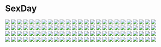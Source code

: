 # SexDay
![](https://konachan.com/image/a96b73b0b0495bb892f8a49d62fc1cd7/Konachan.com%20-%20101923%20aqua_eyes%20aqua_hair%20hatsune_miku%20headphones%20nude%20ppera%20sideboob%20twintails%20vocaloid%20white%20zoom_layer.jpg)
![](https://konachan.com/image/50d58dd2f0d974d022212e6471a615ad/Konachan.com%20-%20201412%20clouds%20dress%20elbow_gloves%20gloves%20goth-loli%20hatsune_miku%20lolita_fashion%20long_hair%20sky%20third-party_edit%20twintails%20vocaloid%20wristwear%20yusuke.jpg)
![](https://konachan.com/jpeg/4c75c2e60e09fcab691b020aa943ded1/Konachan.com%20-%20289957%20animal_ears%20bed%20bell%20black_hair%20bra%20breasts%20catgirl%20gloves%20navel%20original%20panties%20purple_eyes%20sukage%20tail%20underwear.jpg)
![](https://konachan.com/image/6ae718a731307f70f34e235e51887668/Konachan.com%20-%20305856%20aqua_eyes%20armor%20blonde_hair%20cameltoe%20elbow_gloves%20gloves%20honkai_impact%20long_hair%20mechagirl%20spear%20weapon%20wu_ganlan_cai%20zettai_ryouiki.jpg)
![](https://konachan.com/image/70078e42e3f5caac0d2bcf820f840fc0/Konachan.com%20-%20140942%20aqua_hair%20ass%20censored%20eureka%20eureka_seven%20kobayashi_yuji%20nagko%20nopan%20pussy%20red_eyes%20signed%20white.jpg)
![](https://konachan.com/jpeg/f1dabf36c01de37508d0467261ab0c23/Konachan.com%20-%20269154%20aliasing%20ass%20bikini%20blonde_hair%20breasts%20cameltoe%20fate_grand_order%20fate_%28series%29%20green_eyes%20long_hair%20swimsuit%20taka_tony%20twintails%20wristwear.jpg)
![](https://konachan.com/jpeg/d0a1fe5cbd34e5615a605026ec2be91d/Konachan.com%20-%20217018%20anthropomorphism%20aqua_eyes%20ass%20blonde_hair%20blush%20braids%20cross%20panties%20prinz_luzifer%20richelieu%20topless%20underwear%20white%20zhanjian_shaonu.jpg)
![](https://konachan.com/jpeg/f979eeca7b82b7ea04b9dead7f84c0c3/Konachan.com%20-%20282781%20brown_hair%20drink%20fjsmu%20glasses%20original%20short_hair.jpg)
![](https://konachan.com/image/1f1438180929f64bb2dae2aa48363a27/Konachan.com%20-%20186033%20aqua_eyes%20blonde_hair%20boots%20dress%20elbow_gloves%20gloves%20guitar%20headphones%20instrument%20kagamine_rin%20microphone%20nine_%28liuyuhao1992%29%20short_hair%20vocaloid.jpg)
![](https://konachan.com/jpeg/894cdab2bf40d75c9c4517ee71996c6d/Konachan.com%20-%20288068%20autumn%20dark%20green_eyes%20green_hair%20headphones%20leaves%20long_hair%20microphone%20night%20rella%20shrine%20skirt%20sky%20stars%20thighhighs%20twintails%20vocaloid.jpg)
![](https://konachan.com/image/bd8e4b3a912257353db513d17ced6295/Konachan.com%20-%2044011%20animal_ears%20catgirl%20horns%20hoshiguma_yuugi%20kaenbyou_rin%20komeiji_satori%20mizuhashi_parsee%20nonoko%20pointed_ears%20touhou.jpg)
![](https://konachan.com/jpeg/38e93375c455541e3d500136f44c7cae/Konachan.com%20-%20251804%20anthropomorphism%20azur_lane%20chita_%28ketchup%29%20long_hair%20red_eyes%20signed%20thighhighs%20twintails%20vampire_%28azur_lane%29%20white_hair.jpg)
![](https://konachan.com/image/60ecf67521bca35b611cb8d12688fbbf/Konachan.com%20-%20299670%20ass%20blonde_hair%20blue_eyes%20blush%20braids%20japanese_clothes%20long_hair%20original%20panties%20shimashima08123%20underwear%20wet%20white%20yukata.jpg)
![](https://konachan.com/jpeg/0cbcde62bfa26484fde61be4b86cdd3a/Konachan.com%20-%20144584%20armor%20black_hair%20bow%20breasts%20cleavage%20elbow_gloves%20gloves%20gmot%20gun%20long_hair%20necklace%20reiuji_utsuho%20skirt%20thighhighs%20touhou%20weapon%20white%20wings.jpg)
![](https://konachan.com/jpeg/732fcfa4f02685d8b44577461454ca93/Konachan.com%20-%20251773%20anthropomorphism%20brown_eyes%20brown_hair%20gloves%20headdress%20lisa_%28kimiko2016%29%20long_hair%20original%20pantyhose.jpg)
![](https://konachan.com/image/ea44a030ff1c0178a256a3f5744e7af1/Konachan.com%20-%20270114%20hatsune_miku%20long_hair%20signed%20tagme_%28artist%29%20twintails%20vocaloid%20yuki_miku.jpg)
![](https://konachan.com/image/38bf09e8000cc04d9c38d73223c8ae7f/Konachan.com%20-%2032355%20angel%20blue%20polychromatic%20tagme%20wings.jpg)
![](https://konachan.com/jpeg/4480ca24bde4271e81c38ca66af9d212/Konachan.com%20-%20132809%20game_cg%20strawberry_feels%20yoshiwo.jpg)
![](https://konachan.com/jpeg/ab3115c386d595bc00ef94bba0c706bf/Konachan.com%20-%20295418%20brown_eyes%20fire_emblem%20gray_hair%20long_hair%20nyc%20ophelia_%28fire_emblem%29%20pussy%20thighhighs%20third-party_edit%20uncensored.jpg)
![](https://konachan.com/image/90e496785b32169f46a1e650e635cac8/Konachan.com%20-%2059333%20akaba_chizuru%20sakurano_kurimu%20seitokai_no_ichizon.jpg)
![](https://konachan.com/jpeg/f9f59f439fe81adc302752fbcc5e309f/Konachan.com%20-%20187706%202girls%20blue_eyes%20blue_hair%20brown_eyes%20brown_hair%20original%20shizuko_%28chipccchip%29.jpg)
![](https://konachan.com/image/e81e5652dfaa2ba12093874771895b12/Konachan.com%20-%20174728%20blue_hair%20brown_eyes%20idolmaster%20kisaragi_chihaya%20kokusan_moyashi%20long_hair.jpg)
![](https://konachan.com/jpeg/ebd2da14e2a5f44350ed79bc922183ce/Konachan.com%20-%20206329%20ass%20blue_eyes%20brown_hair%20catgirl%20fang%20green_eyes%20hoodie%20loli%20long_hair%20no_bra%20nopan%20open_shirt%20original%20peko%20red_hair%20scan%20tail%20thighhighs%20twintails.jpg)
![](https://konachan.com/image/a62f7b6747753ed027f692c833ab4255/Konachan.com%20-%20170087%20blonde_hair%20blue_eyes%20cheerleader%20hizumin%20long_hair%20navel%20original%20skirt%20thighhighs.jpg)
![](https://konachan.com/image/0cfd8ac6f21da69810d0746795aea578/Konachan.com%20-%2049837%20akiyama_mio%20chibi%20hirasawa_yui%20k-on%21%20kotobuki_tsumugi%20tainaka_ritsu.jpg)
![](https://konachan.com/image/4d5b817e5a5135dff48728dda769c56f/Konachan.com%20-%20297961%20blush%20dress%20flowers%20lolita_fashion%20long_hair%20original%20polychromatic%20purple_eyes%20purple_hair%20puu_%28kari---ume%29.jpg)
![](https://konachan.com/jpeg/3b67ac025bf9daea7efadcae2dd6b4b7/Konachan.com%20-%20189525%202girls%20ass%20blush%20breasts%20censored%20cum%20game_cg%20kojima_neneko%20long_hair%20nabekane_tsubasa%20nipples%20nude%20onomatope%2A%20pussy%20shiratama.jpg)
![](https://konachan.com/image/ab96b435cd4bce9b2a5a94daf2826e77/Konachan.com%20-%20274728%206q_%28rokuku%29%20anus%20ass%20bandage%20boots%20close%20cropped%20eyepatch%20long_hair%20panties%20panty_pull%20pink_eyes%20pink_hair%20pussy%20skirt%20uncensored%20underwear%20uniform.jpg)
![](https://konachan.com/image/e134e89c9a564f96b8feb19a90e55be4/Konachan.com%20-%2039260%20bandage%20blonde_hair%20bow%20brown_eyes%20long_hair%20navel%20night%20panties%20pink%20planet%20ponytail%20skirt%20stars%20thighhighs%20torn_clothes%20underwear%20upskirt%20watermark.jpg)
![](https://konachan.com/image/ab9cdbb2097414c9b28dd0127ead4581/Konachan.com%20-%20180156%20chiyome_%28p%26d%29%20japanese_clothes%20long_hair%20miko%20orange_hair%20puzzle_%26_dragons%20red_eyes%20spear%20weapon%20winddale.jpg)
![](https://konachan.com/image/3be709620a06e844aa1afa143f1f5bdc/Konachan.com%20-%20178294%20anthropomorphism%20bow%20brown_hair%20gibagiba%20gloves%20kantai_collection%20tone_%28kancolle%29%20twintails%20watermark%20weapon.jpg)
![](https://konachan.com/image/5ff7250d24f7e77a1b0e0dfb7e843524/Konachan.com%20-%20191513%20ass%20asteion%20bath%20blue_eyes%20blush%20breasts%20cleavage%20group%20loli%20long_hair%20navel%20no_bra%20panties%20ponytail%20red_eyes%20scan%20shirt%20tree%20underwear%20water%20wet.jpg)
![](https://konachan.com/jpeg/f6daac4d7b8e45d57646c86ba8cee6a3/Konachan.com%20-%20231282%20bikini%20breasts%20brown_eyes%20brown_hair%20comic_toranoana%20nipples%20ponytail%20sayori%20scan%20swimsuit%20tail%20third-party_edit.jpg)
![](https://konachan.com/image/51468eaa900c7e1408217bd6a74e5bb3/Konachan.com%20-%20113151%20bikini%20koutaro%20long_hair%20navel%20open_shirt%20original%20school_uniform%20swim_ring%20swimsuit%20tan_lines%20white.jpg)
![](https://konachan.com/image/249267cdd30e2a3aae77ca68cf6b437e/Konachan.com%20-%20212003%20animal%20bat%20bicolored_eyes%20blonde_hair%20blush%20breasts%20fang%20long_hair%20nude%20syroh%20tagme_%28character%29%20towel%20translation_request.jpg)
![](https://konachan.com/image/74aa3cb042c1c944bddc6202cc5b48c0/Konachan.com%20-%2065588%20arcana_heart%20game_cg%20tagme%20weapon.jpg)
![](https://konachan.com/image/3122e90e89ea5cf9694d68ba12e74ebe/Konachan.com%20-%20104513%20blonde_hair%20breasts%20censored%20fellatio%20mahou_shoujo_madoka_magica%20nipples%20pantyhose%20penis%20school_uniform%20tomoe_mami%20torn_clothes%20yellow_eyes.jpg)
![](https://konachan.com/jpeg/c8c84b9d4e606dd47845fc6ad1e55cee/Konachan.com%20-%2061090%20black_hair%20blue_hair%20brown_hair%20green_hair%20group%20kneehighs%20long_hair%20ofuda%20onigunsou%20red_eyes%20ribbons%20rope%20short_hair%20touhou%20white_hair%20wings%20witch.jpg)
![](https://konachan.com/image/29b2a852330a37e99c8d7781bc76a31e/Konachan.com%20-%2039531%20chibi%20clannad%20ichinose_kotomi%20pink.jpg)
![](https://konachan.com/image/bdec25123ac36317a7211ca8b46ae5d2/Konachan.com%20-%20179788%20anthropomorphism%20breasts%20cleavage%20gloves%20green_eyes%20hat%20kantai_collection%20long_hair%20navel%20patricia_%28shooooter5%29%20staff%20underwater%20water%20white_hair.jpg)
![](https://konachan.com/image/6e338b3fd041ccfb33d72aff5a46e9b1/Konachan.com%20-%2028506%20chu_x_chu%20game_cg%20unisonshift.jpg)
![](https://konachan.com/jpeg/cce89c0c7d6a6ffff69a18119ee30a9f/Konachan.com%20-%20192597%202girls%20bed%20blonde_hair%20blue_eyes%20book%20brown_hair%20dress%20food%20gloves%20hat%20kneehighs%20long_hair%20nongqiling%20original%20stockings%20twintails%20witch_hat.jpg)
![](https://konachan.com/image/12c2af3de74671bfee1cdd88614fa7db/Konachan.com%20-%2032538%20bicolored_eyes%20black_hair%20flowers%20mayumi_thyme%20nishimata_aoi%20school_uniform%20shuffle%20sunflower%20thighhighs.jpg)
![](https://konachan.com/image/fb249cac7ba2bd7e7fc40ee21b6a2330/Konachan.com%20-%2018570%20planetes.jpg)
![](https://konachan.com/image/afd0e405031e200be1bd28e0dd3efae4/Konachan.com%20-%2010691%20animal_ears%20black_hair%20hinayuki_usa%20red_eyes%20tail.jpg)
![](https://konachan.com/image/5558d2c6085f80d3cfeade810d7aa417/Konachan.com%20-%20162081%206u_%28eternal_land%29%20hakurei_reimu%20japanese_clothes%20miko%20ofuda%20touhou.jpg)
![](https://konachan.com/jpeg/97aa79ace216801219bbea458ae6dd41/Konachan.com%20-%20174875%20apron%20blonde_hair%20blue_eyes%20breasts%20game_cg%20long_hair%20naked_apron%20navel%20nipples%20no_bra%20nopan%20sex%20sideboob%20tenmaso%20tsukioka_izumi%20whirlpool.jpg)
![](https://konachan.com/image/8831861562e6cbf1e6a0636df6f51997/Konachan.com%20-%207156%20gagraphic%20logo%20naruko_hanaharu%20watermark.jpg)
![](https://konachan.com/image/c743dd7f352fb3450d294549e9e25800/Konachan.com%20-%20117993%20aki_minoriko%20aki_shizuha%20dualscreen%20group%20japanese_clothes%20kagiyama_hina%20kochiya_sanae%20miko%20moriya_suwako%20rope%20torii%20touhou%20yasaka_kanako.jpg)
![](https://konachan.com/jpeg/4ccdbf39247b01cb4ab18b4841a3abc0/Konachan.com%20-%20281134%20bed%20blush%20erect_nipples%20long_hair%20mizushiro_mina%20navel%20pink_eyes%20pulltop%20red_hair%20sakura_iro_mau_koro_ni%20towel%20yuzu_modoki.jpg)
![](https://konachan.com/image/b22c43efdb43e9b99ee081e514469d4b/Konachan.com%20-%20139531%20animal_ears%20censored%20escu%3Ade%20game_cg%20gurenka%20kuon_%28gurenka%29%20long_hair%20nekonyan%20penis%20red_eyes%20red_hair.jpg)
![](https://konachan.com/image/2b19f755e98b854ffaff6b4998b2e636/Konachan.com%20-%20175280%20black_eyes%20black_hair%20braids%20gkun_%28aloing%29%20luo_tianyi%20night%20vocaloid%20vocaloid_china%20water.jpg)
![](https://konachan.com/jpeg/d444ffa14205f18e95c78716260c13c5/Konachan.com%20-%20287495%20ass%20blue_eyes%20blue_hair%20blush%20bow%20dress%20maid%20nemo_%28piisukun%29%20panties%20rem_%28re%3Azero%29%20short_hair%20thighhighs%20underwear.jpg)
![](https://konachan.com/image/467f25a7c61f048ec82953387d0c42a3/Konachan.com%20-%20271738%20ass%20barefoot%20bikini%20black_hair%20blush%20breasts%20catgirl%20cleavage%20collar%20fang%20headband%20long_hair%20navel%20original%20swimsuit%20tail%20twintails%20zoom_layer.jpg)
![](https://konachan.com/image/c21faa57a5a1f5b2bb39b2236eee778e/Konachan.com%20-%20298714%20bikini%20boots%20breasts%20cleavage%20gloves%20gray%20green_eyes%20headphones%20music%20necklace%20original%20ponytail%20sand-rain%20swimsuit%20wink.jpg)
![](https://konachan.com/jpeg/2addc3950d2640202003f6a668aecbfb/Konachan.com%20-%20229867%20clouds%20forest%20front_wing%20game_cg%20grisaia_no_zankou%20nobody%20scenic%20shade%20sky%20tagme_%28artist%29%20tree.jpg)
![](https://konachan.com/jpeg/cd7f0a09a6607b2b7ef5ee6041a82568/Konachan.com%20-%207288%20itoshiki_nozomu%20sayonara_zetsubou_sensei%20transparent.jpg)
![](https://konachan.com/image/726cbf7e43c60d29786ae6422591952f/Konachan.com%20-%2020777%20azumanga_daioh%20kagura%20kasuga_ayumu%20mihama_chiyo%20mizuhara_koyomi%20sakaki%20takino_tomo.jpg)
![](https://konachan.com/image/3f11f136be83810de8f2b792ac482bc6/Konachan.com%20-%20245283%20blue_eyes%20bodysuit%20breasts%20long_hair%20neon_genesis_evangelion%20orange_hair%20skintight%20soryu_asuka_langley%20tagme_%28artist%29%20third-party_edit%20wink.jpg)
![](https://konachan.com/image/5e6cf6b32faf8b29fad4d272a9e5a2cf/Konachan.com%20-%2037188%20kagurazaka_asuna%20konoe_konoka%20mahou_sensei_negima%20sakurazaki_setsuna%20sasaki_makie%20swimsuit.jpg)
![](https://konachan.com/image/df186374ae1be653538dca5465722d1b/Konachan.com%20-%20117011%20aliasing%20all_male%20blonde_hair%20chinese_clothes%20chinese_dress%20fuuchouin_kazuki%20getbackers%20male%20papillon10%20trap.jpg)
![](https://konachan.com/image/e91bcd3d7d811dc69986a64fe49e02e7/Konachan.com%20-%2070710%20asahina_mikuru%20group%20jpeg_artifacts%20koizumi_itsuki%20kyon%20male%20nagato_yuki%20school_uniform%20suzumiya_haruhi%20suzumiya_haruhi_no_yuutsu%20thighhighs.jpg)
![](https://konachan.com/jpeg/8f79a4906354d769d9030f7ca6aceffc/Konachan.com%20-%2078167%20brown_hair%20butterfly%20hakurei_reimu%20japanese_clothes%20long_hair%20miko%20ribbons%20touhou.jpg)
![](https://konachan.com/image/64003e589e844eadca0c1f2966315fcb/Konachan.com%20-%2011165%20keg%20tagme%20thighhighs.jpg)
![](https://konachan.com/jpeg/34b5f5a3ebd82b1ed937b14d15c792a4/Konachan.com%20-%2090145%20animal_ears%20bra%20breast_grab%20brown_hair%20catgirl%20game_cg%20hug%20long_hair%20mikagami_mamizu%20neko_koi%20purple_eyes%20ryuudou_misaki%20underwear%20whirlpool.jpg)
![](https://konachan.com/image/c31850ed91153d22ed735a084f4d2351/Konachan.com%20-%20206680%20beatmania%20beatmania_iidx%20food%20fruit%20loli%20miji_%28artist%29%20no_bra%20nopan%20panty_pull%20rche%20see_through%20strawberry%20thighhighs%20undressing%20wings%20zettai_ryouiki.jpg)
![](https://konachan.com/jpeg/19034002638ad9e03926128633dd33fe/Konachan.com%20-%2067904%20blonde_hair%20indico_lite%20long_hair%20mitha%20nanagane_educational_institution%20pink_hair%20sakuranomiya_arisa%20school_uniform%20shirasagi_otoha%20thighhighs.jpg)
![](https://konachan.com/image/5550a233197eb1a7a003c70d0d78c3d7/Konachan.com%20-%20147147%20chuunibyou_demo_koi_ga_shitai%21%20eyepatch%20feathers%20reio_%28reio_reio%29%20school_uniform%20takanashi_rikka.jpg)
![](https://konachan.com/image/f126927367a36cf2a7deb628901c4e87/Konachan.com%20-%20206224%202girls%20aqua_eyes%20blonde_hair%20clouds%20dark_skin%20hakokon%20loli%20long_hair%20pink_eyes%20pink_hair%20skirt%20sky%20swim_ring%20swimsuit%20tan_lines%20twintails%20water%20wink.jpg)
![](https://konachan.com/image/2d6ce281acc98786ebda15cb86a6fc34/Konachan.com%20-%20266892%20bang_dream%21%20flowers%20green_eyes%20hat%20imai_lisa%20long_hair%20lunacle%20orange_hair%20petals%20rose%20skirt.jpg)
![](https://konachan.com/jpeg/f332f37087f550fd25b993c0e34bb927/Konachan.com%20-%20268630%20aqua_eyes%20blush%20cum%20gunp%20long_hair%20navel%20nopan%20open_shirt%20tagme_%28character%29%20watermark%20white_hair.jpg)
![](https://konachan.com/jpeg/8a40d2f709460adf2555493ea77d237c/Konachan.com%20-%20303707%20blush%20bow%20brown_hair%20bunny_ears%20cat_smile%20catgirl%20cropped%20demon%20hoodie%20long_hair%20navel%20original%20pajamas%20petals%20scan%20shorts%20socks%20tail%20wings%20wink.jpg)
![](https://konachan.com/image/9467cbbbe1528c44e8e51c34ec97e045/Konachan.com%20-%20215360%20animal_ears%20blonde_hair%20blood%20dark%20dress%20foxgirl%20mivit%20multiple_tails%20short_hair%20tail%20torn_clothes%20touhou%20watermark%20yakumo_ran.jpg)
![](https://konachan.com/jpeg/ec7a93ce721d598a5500998a5f00c142/Konachan.com%20-%20226398%20aqua_hair%20hatsune_miku%20long_hair%20planet%20saihate%20skirt%20twintails%20vocaloid.jpg)
![](https://konachan.com/jpeg/02002b789838a7cdb96f7788369a418b/Konachan.com%20-%20281989%202girls%20blush%20breasts%20brown_hair%20fingering%20gray_hair%20microphone%20nipples%20panty_pull%20pantyhose%20pussy%20thighhighs%20twintails%20uncensored%20urine%20yuri.jpg)
![](https://konachan.com/image/0c490be0d514229de59e4d7c3e74107d/Konachan.com%20-%2099815%20hatsune_miku%20hatsune_mikuo%20vocaloid.jpg)
![](https://konachan.com/jpeg/1d0036568b1e818d0bf58abe85ec7ce2/Konachan.com%20-%20298623%20ass%20bikini%20blonde_hair%20gray_eyes%20kyariko%20long_hair%20original%20swimsuit%20white.jpg)
![](https://konachan.com/image/a15968529e335991861db527137ecf94/Konachan.com%20-%20279882%20blue_eyes%20blue_hair%20blush%20chinomaron%20dress%20gochuumon_wa_usagi_desu_ka%3F%20kafuu_chino%20loli%20long_hair%20umbrella.jpg)
![](https://konachan.com/jpeg/cf7e9597b319e23057c9732bf9f3c9d4/Konachan.com%20-%20237712%20dress%20flandre_scarlet%20kusakanmuri%20red_eyes%20ruins%20short_hair%20sword%20torn_clothes%20touhou%20vampire%20weapon%20wings.jpg)
![](https://konachan.com/image/19355e37641491a0402347a654348bfd/Konachan.com%20-%20307611%20animal%20arknights%20croissant_%28arknights%29%20exusiai_%28arknights%29%20group%20lappland_%28arknights%29%20lococo%3Ap%20penguin%20sora_%28arknights%29%20texas_%28arknights%29%20wolfgirl.jpg)
![](https://konachan.com/jpeg/6c6bf3afef2329a1ffbe989aecec91c8/Konachan.com%20-%20182194%20boots%20braids%20dress%20gray_eyes%20gray_hair%20headdress%20isuzu%20long_hair%20necklace%20spear%20tattoo%20weapon.jpg)
![](https://konachan.com/image/a68e1829a01fd4f884f7494a51a6c597/Konachan.com%20-%2096441%20black_hair%20elbow_gloves%20gloves%20hatsune_miku%20headphones%20liuli%20miku_append%20red_eyes%20thighhighs%20tie%20twintails%20vocaloid%20zatsune_miku.jpg)
![](https://konachan.com/jpeg/5ea2443550fb9ee67d29f367a91f7ec6/Konachan.com%20-%20257076%20aliasing%20animal_ears%20aqua_eyes%20autumn_dawn%20blush%20bow%20flowers%20foxgirl%20japanese_clothes%20long_hair%20miko%20original%20tail%20white_hair.jpg)
![](https://konachan.com/image/8dc3bad368b808cbc051edfbf536098e/Konachan.com%20-%20268885%20azur_lane%20barefoot%20bed%20bikini_top%20blush%20breasts%20censored%20choker%20cross%20garter%20long_hair%20navel%20nopan%20orange_eyes%20pussy%20spread_legs%20twintails%20white_hair.jpg)
![](https://konachan.com/image/e0b4c6edc5b8b514ffa3452e898005d1/Konachan.com%20-%20154583%20black_eyes%20black_hair%20brown_hair%20flowers%20glasses%20jpeg_artifacts%20long_hair%20original%20unodu%20water.jpg)
![](https://konachan.com/jpeg/a3599035ff2d35eb5069f2a09525e657/Konachan.com%20-%20127181%202girls%20alice_parade%20blush%20breast_grab%20breasts%20censored%20fang%20fingering%20game_cg%20glasses%20kimagure_neko%20nipples%20nude%20pero%20pussy%20unisonshift%20wet%20yuri.jpg)
![](https://konachan.com/image/b51b40ad49960bc2a01a5b1538a0cb48/Konachan.com%20-%2057349%20ani%20blood%20katana%20konpaku_youmu%20myon%20short_hair%20sword%20touhou%20weapon%20white_hair.jpg)
![](https://konachan.com/image/81ce62896eb9a7a91dd3482d103c5ff9/Konachan.com%20-%2044424%20card_captor_sakura%20cosplay%20crossover%20kinomoto_sakura%20long_hair%20moonknives%20short_hair%20syaoran%20tomoyo_%28tsubasa%29%20tsubasa_reservoir_chronicle.jpg)
![](https://konachan.com/image/cc7ea4db8cb474afead8ac72bfb81cd0/Konachan.com%20-%2059667%20gintama%20kagura_%28gintama%29%20male%20sakata_gintoki%20shimura_shinpachi.jpg)
![](https://konachan.com/image/5b26aadb022eeddb00872a7870284393/Konachan.com%20-%2013985%20tagme.jpg)
![](https://konachan.com/image/2eb232f68f0313391d24dca5a0ed9c2f/Konachan.com%20-%20136470%202girls%20bili_bili_douga%20bili_girl_22%20bili_girl_33%20building%20chinese_clothes%20hao_%28patinnko%29%20headphones.jpg)
![](https://konachan.com/jpeg/0695d18fa2001e0ad7ef9adcb83d0b7d/Konachan.com%20-%20246448%20black_hair%20blush%20breast_hold%20jabami_yumeko%20kakegurui%20long_hair%20%27o%27ne%20red%20red_eyes%20school_uniform.jpg)
![](https://konachan.com/jpeg/0d7da1706d4856b056e513cb2e1bb2db/Konachan.com%20-%20298435%202girls%20bed%20close%20long_hair%20nude%20original%20phone%20polychromatic%20tsuruse%20yuri.jpg)
![](https://konachan.com/jpeg/778bf272976a27dd9549af0132cafdea/Konachan.com%20-%20238301%20blush%20breast_hold%20breasts%20fate_%28series%29%20glasses%20mash_kyrielight%20navel%20nude%20pubic_hair%20purple_eyes%20purple_hair%20pussy%20ribbons%20short_hair%20uncensored.jpg)
![](https://konachan.com/jpeg/c0215748612d8d7794ef380cb3582cfc/Konachan.com%20-%20269501%20ass%20fast-runner-2024%20hoodie%20hyperdimension_neptunia%20neptune%20panties%20purple_eyes%20purple_hair%20short_hair%20striped_panties%20thighhighs%20underwear%20upskirt.jpg)
![](https://konachan.com/image/d3fe77ca0288dde78abdabe3b5acffcb/Konachan.com%20-%2068605%20baka_to_test_to_shoukanjuu%20blush%20himeji_mizuki%20kubo_toshimitsu%20nosebleed%20shimada_minami%20tsuchiya_kouta%20valentine%20yoshii_akihisa.jpg)
![](https://konachan.com/image/0fd955cbd1bf356a2e6c659abbcd8052/Konachan.com%20-%2015307%20camera%20mayura%20tears%20ukagaka%20unyuu.jpg)
![](https://konachan.com/image/1253b7c99a056075ea277ec251f40861/Konachan.com%20-%2081108%20agahari%20animal_ears%20boots%20cosplay%20erica_hartmann%20eyepatch%20lynette_bishop%20sakamoto_mio%20sanya_v_litvyak%20strike_witches%20tail%20thighhighs%20uniform%20white.jpg)
![](https://konachan.com/jpeg/55057c1223a249ed9a8fca927873b89f/Konachan.com%20-%20275699%20bath%20bathtub%20blush%20breasts%20brown_hair%20cat_smile%20chig%20cleavage%20drink%20gray_hair%20green_eyes%20green_hair%20group%20loli%20long_hair%20short_hair%20towel%20wink.jpg)
![](https://konachan.com/jpeg/f7cfd1887aec0442e3fec45c775651ef/Konachan.com%20-%20193705%20blonde_hair%20blue_eyes%20blush%20clouds%20dress%20kagamine_rin%20mokoppe%20short_hair%20vocaloid.jpg)
